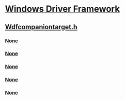 # [Windows Driver Framework](../_wdf/index.md)
## [Wdfcompaniontarget.h](index.md)
### [None](../wdfcompaniontarget/ne-wdfcompaniontarget-_wdf_task_send_options_flags.md)
### [None](../wdfcompaniontarget/nf-wdfcompaniontarget-wdfcompaniontargetsendtasksynchronously.md)
### [None](../wdfcompaniontarget/nf-wdfcompaniontarget-wdfcompaniontargetwdmgetcompanionprocess.md)
### [None](../wdfcompaniontarget/nf-wdfcompaniontarget-wdf_task_send_options_init.md)
### [None](../wdfcompaniontarget/ns-wdfcompaniontarget-_wdf_task_send_options.md)
